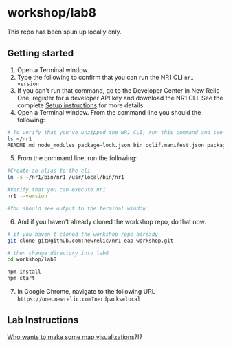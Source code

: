 # workshop/lab8

This repo has been spun up locally only.

## Getting started

1. Open a Terminal window.
2. Type the following to confirm that you can run the NR1 CLI `nr1 --version`
3. If you can't run that command, go to the Developer Center in New Relic One, register for a developer API key and download the NR1 CLI. See the complete [Setup instructions](../SETUP.md) for more details
4. Open a Terminal window. From the command line you should the following:

```bash
# To verify that you've unzipped the NR1 CLI, run this command and see similar output
ls ~/nr1
README.md node_modules package-lock.json bin oclif.manifest.json package.json
```

5. From the command line, run the following:

```bash
#Create an alias to the cli
ln -s ~/nr1/bin/nr1 /usr/local/bin/nr1

#Verify that you can execute nr1
nr1 --version

#You should see output to the terminal window
```

6. And if you haven't already cloned the workshop repo, do that now.

```bash
# if you haven't cloned the workshop repo already
git clone git@github.com:newrelic/nr1-eap-workshop.git

# then change directory into lab8
cd workshop/lab8

npm install
npm start
```

7. In Google Chrome, navigate to the following URL `https://one.newrelic.com?nerdpacks=local`


## Lab Instructions

[Who wants to make some map visualizations](INSTRUCTIONS.md)?!?